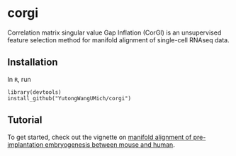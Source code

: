 # corgi

Correlation matrix singular value Gap Inflation (CorGI) is an unsupervised feature selection method for manifold alignment of single-cell RNAseq data.

## Installation

In `R`, run

```
library(devtools)
install_github("YutongWangUMich/corgi")
```

## Tutorial

To get started, check out the vignette on [manifold alignment of pre-implantation embryogenesis between mouse and human](https://yutongwangumich.github.io/corgi/articles/corgi.html).

